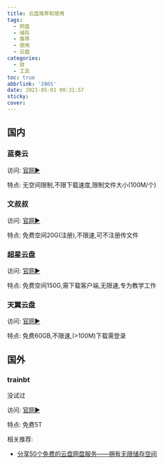 ```yaml
---
title: 云盘推荐和使用
tags:
  - 网盘
  - 储存
  - 推荐
  - 使用
  - 云盘
categories:
  - 技
  - 工具
toc: true
abbrlink: '2865'
date: 2021-05-01 00:31:57
sticky:
cover:
---
```




## 国内

### 蓝奏云

访问: [官网▶](https://www.lanzou.com/)

特点: 无空间限制,不限下载速度,限制文件大小(100M/个)



### 文叔叔

访问: [官网▶](https://www.wenshushu.cn/)

特点: 免费空间20G(注册),不限速,可不注册传文件



### 超星云盘

访问: [官网▶](http://pan-yz.chaoxing.com/app/download)

特点: 免费空间150G,需下载客户端,无限速,专为教学工作



### 天翼云盘



访问: [官网▶](https://cloud.189.cn/)

特点: 免费60GB,不限速,(>100M)下载需登录



## 国外

### trainbt

没试过

访问: [官网▶](https://trainbit.com/membership/register.aspx?ref=bannerKFTP)

特点: 免费5T





相关推荐:

- [分享50个免费的云盘网盘服务——拥有无限储存空间](https://zhuanlan.zhihu.com/p/97798044)